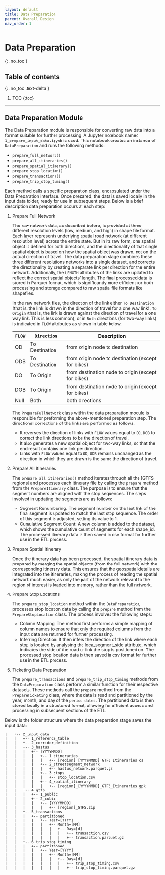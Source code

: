 ```yaml
---
layout: default
title: Data Preparation
parent: Overall Design
nav_order: 1
---
```



# Data Preparation
{: .no_toc }
## Table of contents
{: .no_toc .text-delta }

1. TOC
{:toc}

---


## Data Preparation Module

The Data Preparation module is responsible for converting raw data into a format suitable for further processing. A Jupyter notebook named `1_prepare_input_data.ipynb` is used. This notebook creates an instance of `DataPreparation` and runs the following methods:
   - `prepare_full_network()`
   - `prepare_all_itineraries()`
   - `prepare_spatial_itinerary()`
   - `prepare_stop_location()`
   - `prepare_transactions()`
   - `prepare_trip_stop_timing()`

Each method calls a specific preparation class, encapsulated under the Data Preparation interface. Once prepared, the data is saved locally in the input data folder, ready for use in subsequent steps. Below is a brief description data preparation occurs at each step:
1. Prepare Full Network

   The raw network data, as described before, is provided at three different resolution levels (low, medium, and high) in shape file format. Each layer represents underlying spatial road network (at different resolution level) across the entire state. But in its raw form, one spatial object is defined for both directions, and the directionality of that single spatial object is based on how the spatial object was drawn, not on the actual direction of travel. 
   The data preparation stage combines these three different resolutions networks into a single dataset, and corrects the directionality by creating a separate link per direction for the entire network. Additionally, the `LENGTH` attributes of the links are updated to reflect the correct spatial objects' length.
   The final processed data is stored in Parquet format, which is significantly more efficient for both processing and storage compared to raw spatial file formats like shapefiles.
   
   In the raw network files, the direction of the link either `To Destination` (that is, the link is drawn in the direction of travel for a one way link), `To Origin` (that is, the link is drawn against the direction of travel for a one way link. This is less common), or in `Both` directions (for two-way links) is indicated in `FLOW` attributes as shown in table below.
   
   | `FLOW` | `Direction`     | Description                                        |
   |--------|-----------------|----------------------------------------------------|
   | OD     | To Destination  | from origin node to destination                    |
   | ODB    | To Destination  | from origin node to destination (except for bikes) |
   | DO     | To Origin       | from destination node to origin (except for bikes) |
   | DOB    | To Origin       | from destination node to origin (except for bikes) |
   | Null   | Both            | both directions                                    |
   
   The `PrepareFullNetwork` class within the data preparation module is responsible for preforming the above-mentioned preparation step. The directional corrections of the links are performed as follows: 
   - It reverses the direction of links with `FLOW` values equal to `DO`, `DOB` to correct the link directions to be the direction of travel. 
   - It also generates a new spatial object for two-way links, so that the end result contains one link per direction. 
   - Links with `FLOW` values equal to `OD`, `ODB` remains unchanged as the direction in which they are drawn is the same the direction of travel.

2. Prepare All Itineraries

   The `prepare_all_itineraries()` method iterates through all the [GTFS regions] and processes each itinerary file by calling the `prepare` method from the `PrepareItinerary` class. The purpose is to ensure that the segment numbers are aligned with the stop sequences. The steps involved in updating the segments are as follows:
   - Segment Renumbering: The segment number on the last link of the final segment is updated to match the last stop sequence. The order of this segment is adjusted, setting its value to 1.
   - Cumulative Segment Count: A new column is added to the dataset, which shows the cumulative count of segments for each shape_id.
   The processed itinerary data is then saved in csv format for further use in the ETL process. 

3. Prepare Spatial Itinerary

   Once the itinerary data has been processed, the spatial itinerary data is prepared by merging the spatial objects (from the full network) with the corresponding itinerary data. This ensures that the geospatial details are integrated into the itineraries, making the process of reading the spatial network much easier, as only the part of the network relevant to the region of interest is loaded into memory, rather than the full network.

4. Prepare Stop Locations

   The `prepare_stop_location` method within the `DataPreparation`, processes stop location data by calling the `prepare` method from the `PrepareStopLocation` class. The process involves the following steps:
   - Column Mapping: The method first performs a simple mapping of column names to ensure that only the required columns from the input data are returned for further processing. 
   - Inferring Direction: It then infers the direction of the link where each stop is located by analysing the loca_segment_side attribute, which indicates the side of the road or link the stop is positioned on.
   The processed stop location data is then saved in csv format for further use in the ETL process. 
   
5. Ticketing Data Preparation

   The `prepare_transactions` and `prepare_trip_stop_timing` methods from the `DataPreparation` class perform a similar function for their respective datasets. These methods call the `prepare` method from the `PrepareTicketing` class, where the data is read and partitioned by the year, month, and day of the `period dates`. The partitioned data is then stored locally in a structured format, allowing for efficient access and processing in subsequent sections of the ETL.


  Below is the folder structure where the data preparation stage saves the input data:
   
   ```shell
   |   +-- 2_input_data
   |   |   +-- 1_reference_table
   |   |   +-- 2_corridor_definition
   |   |   +-- 3_hastus
   |   |   |   +-- [YYYYMMDD]
   |   |   |   |   +-- 1_itineraries
   |   |   |   |   |   +-- [region]_[YYYYMMDD]_GTFS_Itineraries.cs
   |   |   |   |   +-- 2_streetsegment_network
   |   |   |   |   |   +-- hastus_network.parquet.gz
   |   |   |   |   +-- 3_stops
   |   |   |   |   |   +-- stop_location.csv
   |   |   |   |   +-- 4_spatial_itinerary
   |   |   |   |   |   +-- [region]_[YYYYMMDD]_GTFS_Itineraries.gpk
   |   |   +-- 4_gtfs
   |   |   |   +-- 1_public
   |   |   |   +-- 2_cubic
   |   |   |   |   +-- [YYYYMMDD]
   |   |   |   |   |   +-- [region]_GTFS.zip
   |   |   +-- 5_transactions
   |   |   |   +-- partitioned
   |   |   |   |   +-- Year=[YYYY]
   |   |   |   |   |   +-- Month=[MM]
   |   |   |   |   |   |   +-- Day=[d]
   |   |   |   |   |   |   |   +-- transaction.csv
   |   |   |   |   |   |   |   +-- transaction.parquet.gz
   |   |   +-- 6_trip_stop_timing
   |   |   |   +-- partitioned
   |   |   |   |   +-- Year=[YYYY]
   |   |   |   |   |   +-- Month=[MM]
   |   |   |   |   |   |   +-- Day=[d]
   |   |   |   |   |   |   |   +-- trip_stop_timing.csv
   |   |   |   |   |   |   |   +-- trip_stop_timing.parquet.gz
   ```

